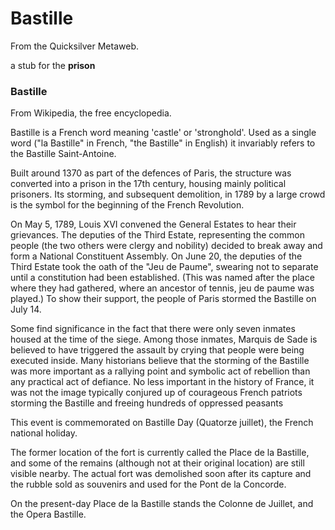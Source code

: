 
# Bastille

From the Quicksilver Metaweb.

a stub for the **prison**
### Bastille


From Wikipedia, the free encyclopedia. 

Bastille is a French word meaning 'castle' or 'stronghold'. Used as a single word ("la Bastille" in French, "the Bastille" in English) it invariably refers to the Bastille Saint-Antoine. 

Built around 1370 as part of the defences of Paris, the structure was converted into a prison in the 17th century, housing mainly political prisoners. Its storming, and subsequent demolition, in 1789 by a large crowd is the symbol for the beginning of the French Revolution. 

On May 5, 1789, Louis XVI convened the General Estates to hear their grievances. The deputies of the Third Estate, representing the common people (the two others were clergy and nobility) decided to break away and form a National Constituent Assembly. On June 20, the deputies of the Third Estate took the oath of the "Jeu de Paume", swearing not to separate until a constitution had been established. (This was named after the place where they had gathered, where an ancestor of tennis, jeu de paume was played.) To show their support, the people of Paris stormed the Bastille on July 14. 

Some find significance in the fact that there were only seven inmates housed at the time of the siege. Among those inmates, Marquis de Sade is believed to have triggered the assault by crying that people were being executed inside. Many historians believe that the storming of the Bastille was more important as a rallying point and symbolic act of rebellion than any practical act of defiance. No less important in the history of France, it was not the image typically conjured up of courageous French patriots storming the Bastille and freeing hundreds of oppressed peasants 

This event is commemorated on Bastille Day (Quatorze juillet), the French national holiday. 

The former location of the fort is currently called the Place de la Bastille, and some of the remains (although not at their original location) are still visible nearby. The actual fort was demolished soon after its capture and the rubble sold as souvenirs and used for the Pont de la Concorde. 

On the present-day Place de la Bastille stands the Colonne de Juillet, and the Opera Bastille.
